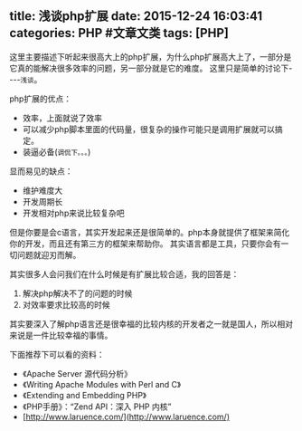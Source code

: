 title: 浅谈php扩展
date: 2015-12-24 16:03:41
categories: PHP #文章文类
tags: [PHP]
---
这里主要描述下听起来很高大上的php扩展，为什么php扩展高大上了，一部分是它真的能解决很多效率的问题，另一部分就是它的难度。
这里只是简单的讨论下----`浅谈`。

<!--more-->


php扩展的优点：
- 效率，上面就说了效率
- 可以减少php脚本里面的代码量，很复杂的操作可能只是调用扩展就可以搞定。
- 装逼必备(`调侃下。。。`)

显而易见的缺点：
- 维护难度大 
- 开发周期长
- 开发相对php来说比较复杂吧 


但是你要是会c语言，其实开发起来还是很简单的。php本身就提供了框架来简化你的开发，而且还有第三方的框架来帮助你。
其实语言都是工具，只要你会有一切问题就迎刃而解。

其实很多人会问我们在什么时候是有扩展比较合适，我的回答是：
1. 解决php解决不了的问题的时候
2. 对效率要求比较高的时候

其实要深入了解php语言还是很幸福的比较内核的开发者之一就是国人，所以相对来说是一件比较幸福的事情。

下面推荐下可以看的资料：
- 《Apache Server 源代码分析》
- 《Writing Apache Modules with Perl and C》
- 《Extending and Embedding PHP》
- 《PHP手册》：“Zend API：深入 PHP 内核”
- [http://www.laruence.com/](http://www.laruence.com/)
